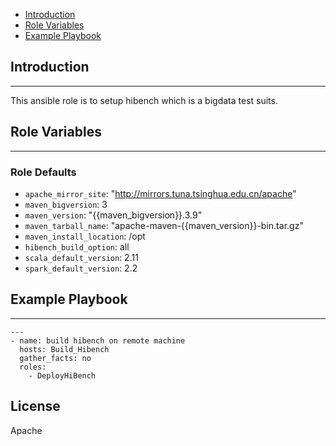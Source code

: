 * [Introduction](#1)
* [Role Variables](#2)
* [Example Playbook](#3)

## <a name="1">Introduction</a>
--------------

This ansible role is to setup hibench which is a bigdata test suits.

## <a name="2">Role Variables</a>
--------------

### Role Defaults
* `apache_mirror_site`: "http://mirrors.tuna.tsinghua.edu.cn/apache"
* `maven_bigversion`: 3
* `maven_version`: "{{maven_bigversion}}.3.9"
* `maven_tarball_name`: "apache-maven-{{maven_version}}-bin.tar.gz"
* `maven_install_location`: /opt
* `hibench_build_option`: all
* `scala_default_version`: 2.11
* `spark_default_version`: 2.2

## <a name="3">Example Playbook</a>
----------------

```
---
- name: build hibench on remote machine
  hosts: Build_Hibench
  gather_facts: no
  roles:
    - DeployHiBench

```    

License
-------

Apache

